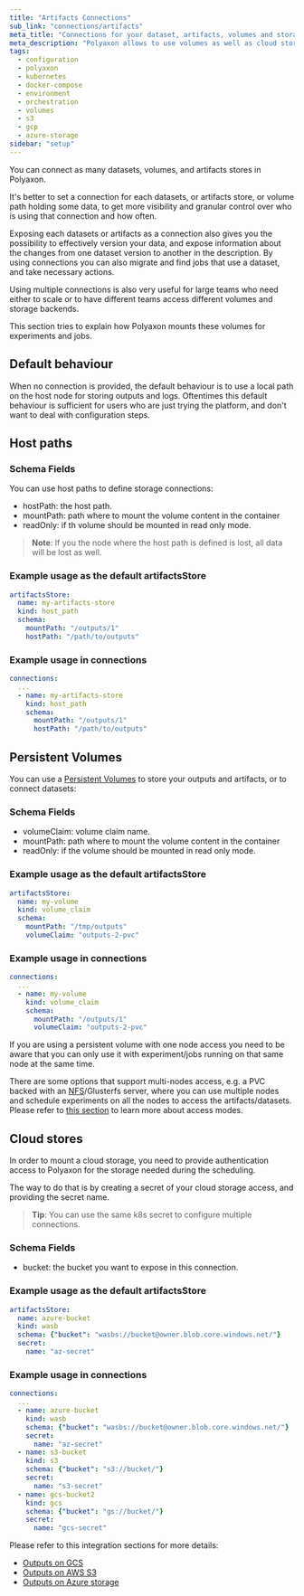 ```yaml
---
title: "Artifacts Connections"
sub_link: "connections/artifacts"
meta_title: "Connections for your dataset, artifacts, volumes and storage in Polyaxon - Configuration"
meta_description: "Polyaxon allows to use volumes as well as cloud stores for storing outputs and artifacts, and connecting datasets."
tags:
  - configuration
  - polyaxon
  - kubernetes
  - docker-compose
  - environment
  - orchestration
  - volumes
  - s3
  - gcp
  - azure-storage
sidebar: "setup"
---
```


You can connect as many datasets, volumes, and artifacts stores in Polyaxon.
 
It's better to set a connection for each datasets, or artifacts store, or volume path holding some data, 
to get more visibility and granular control over who is using that connection and how often.

Exposing each datasets or artifacts as a connection also gives you the possibility to 
effectively version your data, and expose information about the changes from one dataset version to another in the description.
By using connections you can also migrate and find jobs that use a dataset, and take necessary actions.

Using multiple connections is also very useful for large teams who need either to scale or
to have different teams access different volumes and storage backends.

This section tries to explain how Polyaxon mounts these volumes for experiments and jobs.

## Default behaviour

When no connection is provided, the default behaviour is to use a local path on the host node for storing outputs and logs. 
Oftentimes this default behaviour is sufficient for users who are just trying the platform, and don't want to deal with configuration steps.

## Host paths


### Schema Fields

You can use host paths to define storage connections:

  * hostPath: the host path.
  * mountPath: path where to mount the volume content in the container
  * readOnly: if th volume should be mounted in read only mode.

> **Note**: If you the node where the host path is defined is lost, all data will be lost as well.

### Example usage as the default artifactsStore

```yaml
artifactsStore:
  name: my-artifacts-store
  kind: host_path
  schema:
    mountPath: "/outputs/1"
    hostPath: "/path/to/outputs"
```

### Example usage in connections

```yaml
connections:
  ...
  - name: my-artifacts-store
    kind: host_path
    schema:
      mountPath: "/outputs/1"
      hostPath: "/path/to/outputs"
```

## Persistent Volumes

You can use a [Persistent Volumes](https://kubernetes.io/docs/concepts/storage/persistent-volumes/) to store your outputs and artifacts, or to connect datasets:

### Schema Fields

  * volumeClaim: volume claim name.
  * mountPath: path where to mount the volume content in the container
  * readOnly: if the volume should be mounted in read only mode.

### Example usage as the default artifactsStore

```yaml
artifactsStore:
  name: my-volume
  kind: volume_claim
  schema:
    mountPath: "/tmp/outputs"
    volumeClaim: "outputs-2-pvc"
```

### Example usage in connections

```yaml
connections:
  ...
  - name: my-volume
    kind: volume_claim
    schema:
      mountPath: "/outputs/1"
      volumeClaim: "outputs-2-pvc"
```

If you are using a persistent volume with one node access you need to be aware that you can only use it with experiment/jobs running on that same node at the same time.

There are some options that support multi-nodes access, e.g. a PVC backed with an [NFS](/integrations/outputs-on-nfs/)/Glusterfs server, 
where you can use multiple nodes and schedule experiments on all the nodes to access the artifacts/datasets. 
Please refer to [this section](https://kubernetes.io/docs/concepts/storage/persistent-volumes/#access-modes) to learn more about access modes.

## Cloud stores

In order to mount a cloud storage, 
you need to provide authentication access to Polyaxon for the storage needed during the scheduling.

The way to do that is by creating a secret of your cloud storage access, 
and providing the secret name. 

> **Tip**: You can use the same k8s secret to configure multiple connections.

### Schema Fields

  * bucket: the bucket you want to expose in this connection.


### Example usage as the default artifactsStore

```yaml
artifactsStore:
  name: azure-bucket
  kind: wasb
  schema: {"bucket": "wasbs://bucket@owner.blob.core.windows.net/"}
  secret:
    name: "az-secret"
```

### Example usage in connections

```yaml
connections:
  ...
  - name: azure-bucket
    kind: wasb
    schema: {"bucket": "wasbs://bucket@owner.blob.core.windows.net/"}
    secret:
      name: "az-secret"
  - name: s3-bucket
    kind: s3
    schema: {"bucket": "s3://bucket/"}
    secret:
      name: "s3-secret"
  - name: gcs-bucket2
    kind: gcs
    schema: {"bucket": "gs://bucket/"}
    secret:
      name: "gcs-secret"
```

Please refer to this integration sections for more details:

 * [Outputs on GCS](/integrations/outputs-on-gcs/)
 * [Outputs on AWS S3](/integrations/outputs-on-s3/)
 * [Outputs on Azure storage](/integrations/outputs-on-azure/)
